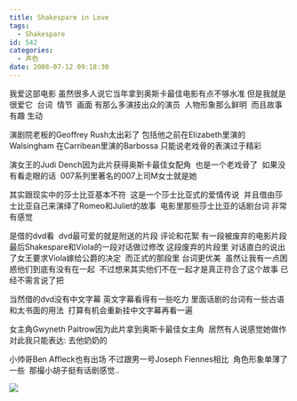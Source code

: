 ```yaml
---
title: Shakespare in Love
tags:
  - Shakespare
id: 542
categories:
  - 声色
date: 2008-07-12 09:18:30
---
```


我爱这部电影
虽然很多人说它当年拿到奥斯卡最佳电影有点不够水准
但是我就是很爱它&nbsp; 台词&nbsp; 情节&nbsp; 画面 
有那么多演技出众的演员&nbsp; 人物形象那么鲜明&nbsp; 而且故事有趣 生动

演剧院老板的Geoffrey Rush太出彩了 包括他之前在Elizabeth里演的Walsingham 在Carribean里演的Barbossa 只能说老戏骨的表演过于精彩

演女王的Judi Dench因为此片获得奥斯卡最佳女配角&nbsp; 也是一个老戏骨了&nbsp; 如果没有看走眼的话&nbsp; 007系列里著名的007上司M女士就是她

其实跟现实中的莎士比亚基本不符&nbsp; 这是一个莎士比亚式的爱情传说&nbsp; 并且借由莎士比亚自己来演绎了Romeo和Juliet的故事&nbsp; 电影里那些莎士比亚的话剧台词 非常有感觉

是借的dvd看&nbsp; dvd最可爱的就是附送的片段 评论和花絮
有一段被废弃的电影片段 最后Shakespare和Viola的一段对话做过修改 这段废弃的片段里 对话直白的说出了女王要求Viola嫁给公爵的决定&nbsp; 而正式的那段里 台词更优美&nbsp; 虽然让我有一点困惑他们到底有没有在一起&nbsp; 不过想来其实他们不在一起才是真正符合了这个故事 已经不需言说了把 

当然借的dvd没有中文字幕 英文字幕看得有一些吃力 里面话剧的台词有一些古语和太书面的用法&nbsp; 打算有机会重新挂中文字幕再看一遍

女主角Gwyneth Paltrow因为此片拿到奥斯卡最佳女主角&nbsp; 居然有人说感觉她做作&nbsp; 对此我只能表达: 去他奶奶的 

小帅哥Ben Affleck也有出场 不过跟男一号Joseph Fiennes相比&nbsp; 角色形象单薄了一些&nbsp; 那撮小胡子挺有话剧感觉..

[![](http://otho.douban.com/lpic/s1481049.jpg)](http://www.blogbus.com/user/1)